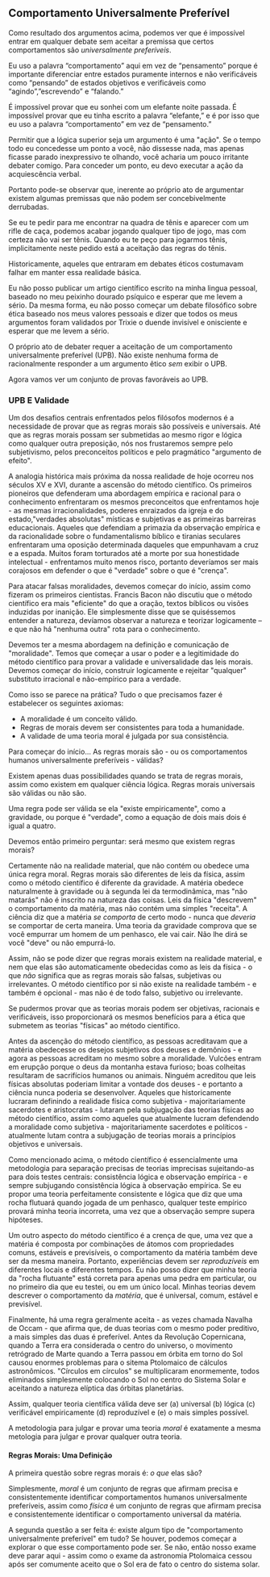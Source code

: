 ## Comportamento Universalmente Preferível

Como resultado dos argumentos acima, podemos ver que é impossível entrar em qualquer debate sem aceitar a premissa que certos comportamentos são *universalmente preferíveis*.

Eu uso a palavra “comportamento” aqui em vez de “pensamento” porque é importante diferenciar entre estados puramente internos e não verificáveis como “pensando” de estados objetivos e verificáveis como “agindo”,”escrevendo” e “falando.”

É impossível provar que eu sonhei com um elefante noite passada. É impossível provar que eu tinha escrito a palavra “elefante,” e é por isso que eu uso a palavra “comportamento” em vez de “pensamento.”

Permitir que a lógica superior seja um argumento é uma "ação". Se o tempo todo eu concedesse um ponto a você, não dissesse nada, mas apenas ficasse parado inexpressivo te olhando, você acharia um pouco irritante debater comigo. Para conceder um ponto, eu devo executar a ação da acquiescência verbal.

Portanto pode-se observar que, inerente ao próprio ato de argumentar existem algumas premissas que não podem ser concebivelmente derrubadas.

Se eu te pedir para me encontrar na quadra de tênis e aparecer com um rifle de caça, podemos acabar jogando qualquer tipo de jogo, mas com certeza não vai ser tênis. Quando eu te peço para jogarmos tênis, implicitamente neste pedido está a aceitação das regras do tênis.

Historicamente, aqueles que entraram em debates éticos costumavam falhar em manter essa realidade básica.

Eu não posso publicar um artigo científico escrito na minha lingua pessoal, baseado no meu peixinho dourado psíquico e esperar que me levem a sério. Da mesma forma, eu não posso começar um debate filosófico sobre ética baseado nos meus valores pessoais e dizer que todos os meus argumentos foram validados por Trixie o duende invisível e onisciente e esperar que me levem a sério.

O próprio ato de debater requer a aceitação de um comportamento universalmente preferível (UPB). Não existe nenhuma forma de racionalmente responder a um argumento êtico *sem* exibir o UPB.

Agora vamos ver um conjunto de provas favoráveis ao UPB.

### UPB E Validade

Um dos desafios centrais enfrentados pelos filósofos modernos é a necessidade de provar que as regras morais são possíveis e universais. Até que as regras morais possam ser submetidas ao mesmo rigor e lógica como qualquer outra preposição, nós nos frustaremos sempre pelo subjetivismo, pelos preconceitos políticos e pelo pragmático "argumento de efeito".

A analogia histórica mais próxima da nossa realidade de hoje ocorreu nos séculos XV e XVI, durante a ascensão do método científico. Os primeiros pioneiros que defenderam uma abordagem empírica e racional para o conhecimento enfrentaram os mesmos preconceitos que enfrentamos hoje - as mesmas irracionalidades, poderes enraizados da igreja e do estado,"verdades absolutas" místicas e subjetivas e as primeiras barreiras educacionais. Aqueles que defendiam a primazia da observação empírica e da racionalidade sobre o fundamentalismo bíblico e tiranias seculares enfrentaram uma oposição determinada daqueles que empunhavam a cruz e a espada. Muitos foram torturados até a morte por sua honestidade intelectual - enfrentamos muito menos risco, portanto deveríamos ser mais corajosos em defender o que é "verdade" sobre o que é "crença".

Para atacar falsas moralidades, devemos começar do início, assim como fizeram os primeiros cientistas. Francis Bacon não discutiu que o método científico era mais "eficiente" do que a oração, textos bíblicos ou visões induzidas por inanição. Ele simplesmente disse que se quiséssemos entender a natureza, devíamos observar a natureza e teorizar logicamente – e que não há "nenhuma outra" rota para o conhecimento.

Devemos ter a mesma abordagem na definição e comunicação de "moralidade". Temos que começar a usar o poder e a legitimidade do método científico para provar a validade e universalidade das leis morais. Devemos começar do início, construir logicamente e rejeitar "qualquer" substituto irracional e não-empírico para a verdade.

Como isso se parece na prática? Tudo o que precisamos fazer é estabelecer os seguintes axiomas:

- A moralidade é um conceito válido.
- Regras de morais devem ser consistentes para toda a humanidade.
- A validade de uma teoria moral é julgada por sua consistência.

Para começar do início... As regras morais são - ou os comportamentos humanos universalmente preferíveis - válidas?

Existem apenas duas possibilidades quando se trata de regras morais, assim como existem em qualquer ciência lógica. Regras morais universais são válidas ou não são.

Uma regra pode ser válida se ela "existe empiricamente", como a gravidade, ou porque é "verdade", como a equação de dois mais dois é igual a quatro.

Devemos então primeiro perguntar: será mesmo que existem regras morais?

Certamente não na realidade material, que não contém ou obedece uma única regra moral. Regras morais são diferentes de leis da física, assim como o método científico é diferente da gravidade. A matéria obedece naturalmente à gravidade ou à segunda lei da termodinâmica, mas "não matarás" não é inscrito na natureza das coisas. Leis da física "descrevem" o comportamento da matéria, mas não contém uma simples "receita". A ciência diz que a matéria *se comporta* de certo modo - nunca que *deveria* se comportar de certa maneira. Uma teoria da gravidade comprova que se você empurrar um homem de um penhasco, ele vai cair. Não lhe dirá se você "deve" ou não empurrá-lo.

Assim, não se pode dizer que regras morais existem na realidade material, e nem que elas são automaticamente obedecidas como as leis da física - o que *não* significa que as regras morais são falsas, subjetivas ou irrelevantes. O método científico por si não existe na realidade também - e também é opcional - mas não é de todo falso, subjetivo ou irrelevante.

Se pudermos provar que as teorias morais podem ser objetivas, racionais e verificáveis, isso proporcionará os mesmos benefícios para a ética que submetem as teorias "físicas" ao método científico.

Antes da ascenção do método científico, as pessoas acreditavam que a matéria obedecesse os desejos subjetivos dos deuses e demônios - e agora as pessoas acreditam no mesmo sobre a moralidade. Vulcões entram em erupção porque o deus da montanha estava furioso; boas colheitas resultaram de sacrifícios humanos ou animais. Ninguém acreditou que leis físicas absolutas poderiam limitar a vontade dos deuses - e portanto a ciência nunca poderia se desenvolver. Aqueles que historicamente lucraram definindo a realidade física como subjetiva - majoritariamente sacerdotes e aristocratas - lutaram pela subjugação das teorias físicas ao método científico, assim como aqueles que atualmente lucram defendendo a moralidade como subjetiva - majoritariamente sacerdotes e políticos - atualmente lutam contra a subjugação de teorias morais a princípios objetivos e universais.

Como mencionado acima, o método científico é essencialmente uma metodologia para separação precisas de teorias imprecisas sujeitando-as para dois testes centrais: consistência lógica e observação empírica - e sempre subjugando consistência lógica à observação empírica. Se eu propor uma teoria perfeitamente consistente e lógica que diz que uma rocha flutuará quando jogada de um penhasco, qualquer teste empírico provará minha teoria incorreta, uma vez que a observação sempre supera hipóteses.

Um outro aspecto do método científico é a crença de que, uma vez que a matéria é composta por combinações de átomos com propriedades comuns, estáveis e previsíveis, o comportamento da matéria também deve ser da mesma maneira. Portanto, experiências devem ser *reproduzíveis* em diferentes locais e diferentes tempos. Eu não posso dizer que minha teoria da "rocha flutuante" está correta para apenas uma pedra em particular, ou no primeiro dia que eu testei, ou em um único local. Minhas teorias devem descrever o comportamento da *matéria*, que é universal, comum, estável e previsível.

Finalmente, há uma regra geralmente aceita - as vezes chamada Navalha de Occam - que afirma que, de duas teorias com o mesmo poder preditivo, a mais simples das duas é preferível. Antes da Revolução Copernicana, quando a Terra era considerada o centro do universo, o movimento retrógrado de Marte quando a Terra passou em órbita em torno do Sol causou enormes problemas para o sitema Ptolomaico de cálculos astronômicos. "Círculos em círculos" se multiplicaram enormemente, todos eliminados simplesmente colocando o Sol no centro do Sistema Solar e aceitando a natureza elíptica das órbitas planetárias.

Assim, qualquer teoria científica válida deve ser (a) universal (b) lógica (c) verificável empiricamente (d) reproduzível e (e) o mais simples possível.

A metodologia para julgar e provar uma teoria *moral* é exatamente a mesma metologia para julgar e provar qualquer outra teoria.

#### Regras Morais: Uma Definição

A primeira questão sobre regras morais é: *o que* elas são?

Simplesmente, *moral* é um conjunto de regras que afirmam precisa e consistentemente identificar comportamentos humanos universalmente preferíveis, assim como *física* é um conjunto de regras que afirmam precisa e consistentemente identificar o comportamento universal da matéria.

A segunda questão a ser feita é: existe algum tipo de "comportamento universalmente preferível" em tudo? Se houver, podemos começar a explorar o que esse comportamento pode ser. Se não, então nosso exame deve parar aqui - assim como o exame da astronomia Ptolomaica cessou após ser comumente aceito que o Sol era de fato o centro do sistema solar.

[^6]: Na física, a questão é: ou regras físicas universais são válidas, ou não são.
